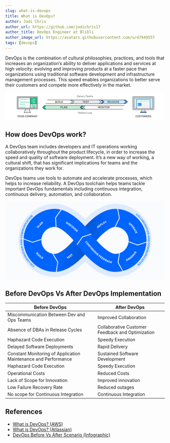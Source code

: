 ```yaml
---
slug: what-is-devops
title: What is DevOps?
author: Jodi Chris
author_url: https://github.com/jodichris17
author_title: DevOps Engineer at Blibli
author_image_url: https://avatars.githubusercontent.com/u/47949557
tags: [devops]
---
```


DevOps is the combination of cultural philosophies, practices, and tools that increases an organization’s ability to deliver applications and services at high velocity: evolving and improving products at a faster pace than organizations using traditional software development and infrastructure management processes. This speed enables organizations to better serve their customers and compete more effectively in the market.

![devops loop](img/devopsfeedback.png)

## How does DevOps work?

A DevOps team includes developers and IT operations working collaboratively throughout the product lifecycle, in order to increase the speed and quality of software deployment. It’s a new way of working, a cultural shift, that has significant implications for teams and the organizations they work for.

DevOps teams use tools to automate and accelerate processes, which helps to increase reliability. A DevOps toolchain helps teams tackle important DevOps fundamentals including continuous integration, continuous delivery, automation, and collaboration.

![devops loop](img/devopsloop.png)

## Before DevOps Vs After DevOps Implementation

|               Before DevOps                                   |                  After DevOps                   |
|---------------------------------------------------------------|-------------------------------------------------|
|Miscommunication Between Dev and Ops Teams                     |Improved Collaboration                           |
|Absence of DBAs in Release Cycles                              |Collaborative Customer Feedback and Optimization |
|Haphazard Code Execution                                       |Speedy Execution                                 |
|Delayed Software Deployments                                   |Rapid Delivery                                   |
|Constant Monitoring of Application Maintenance and Performance |Sustained Software Development                   |
|Haphazard Code Execution                                       |Speedy Execution                                 |
|Operational Costs                                              |Reduced Costs                                    |
|Lack of Scope for Innovation                                   |Improved innovation                              |
|Low Failure Recovery Rate                                      |Reduced outages                                  |
|No scope for Continuous Integration                            |Continuous Integration                           |

## References

- [What is DevOps? (AWS)](https://aws.amazon.com/devops/what-is-devops/)
- [What is DevOps? (Atlassian)](https://www.atlassian.com/devops)
- [DevOps Before Vs After Scenario (Infographic)](https://www.veritis.com/infographics/devops-before-vs-after-scenario/)